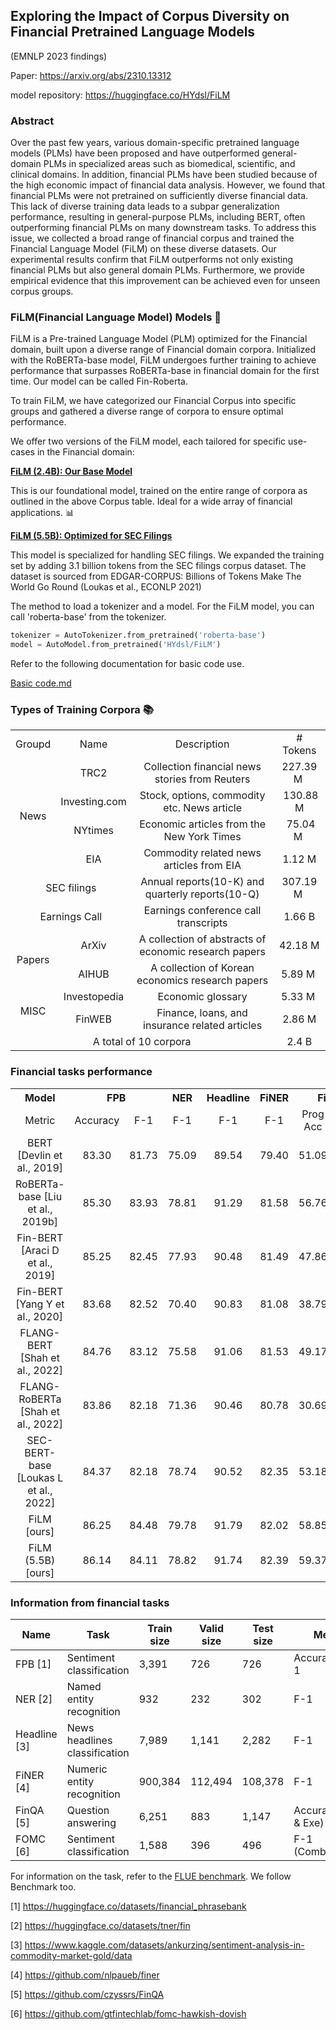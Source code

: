 ## Exploring the Impact of Corpus Diversity on Financial Pretrained Language Models
(EMNLP 2023 findings)

Paper: https://arxiv.org/abs/2310.13312

model repository: https://huggingface.co/HYdsl/FiLM

### Abstract
Over the past few years, various domain-specific pretrained language models (PLMs) have been proposed and have outperformed general-domain PLMs in specialized areas such as biomedical, scientific, and clinical domains. In addition, financial PLMs have been studied because of the high economic impact of financial data analysis. However, we found that financial PLMs were not pretrained on sufficiently diverse financial data. This lack of diverse training data leads to a subpar generalization performance, resulting in general-purpose PLMs, including BERT, often outperforming financial PLMs on many downstream tasks. To address this issue, we collected a broad range of financial corpus and trained the Financial Language Model (FiLM) on these diverse datasets. Our experimental results confirm that FiLM outperforms not only existing financial PLMs but also general domain PLMs. Furthermore, we provide empirical evidence that this improvement can be achieved even for unseen corpus groups.

### **FiLM**(**Fi**nancial **L**anguage **M**odel) Models 🌟
FiLM is a Pre-trained Language Model (PLM) optimized for the Financial domain, built upon a diverse range of Financial domain corpora. Initialized with the RoBERTa-base model, FiLM undergoes further training to achieve performance that surpasses RoBERTa-base in financial domain for the first time.
Our model can be called Fin-Roberta.

To train FiLM, we have categorized our Financial Corpus into specific groups and gathered a diverse range of corpora to ensure optimal performance.

We offer two versions of the FiLM model, each tailored for specific use-cases in the Financial domain:

[**FiLM (2.4B): Our Base Model**](https://huggingface.co/HYdsl/FiLM)

This is our foundational model, trained on the entire range of corpora as outlined in the above Corpus table. Ideal for a wide array of financial applications. 📊

[**FiLM (5.5B): Optimized for SEC Filings**](https://huggingface.co/HYdsl/FiLM-SEC)

This model is specialized for handling SEC filings. We expanded the training set by adding 3.1 billion tokens from the SEC filings corpus dataset. The dataset is sourced from EDGAR-CORPUS: Billions of Tokens Make The World Go Round (Loukas et al., ECONLP 2021)

The method to load a tokenizer and a model.
For the FiLM model, you can call 'roberta-base' from the tokenizer.
```python
tokenizer = AutoTokenizer.from_pretrained('roberta-base')
model = AutoModel.from_pretrained('HYdsl/FiLM')
```

Refer to the following documentation for basic code use.

[Basic code.md](https://github.com/deep-over/FiLM/blob/main/basic_code.md)


### Types of Training Corpora 📚
<table>
  <tr align="center">
    <td>Groupd</td>
    <td>Name</td>
    <td>Description</td>
    <td># Tokens</td>
  </tr>
  <tr align="center">
    <td align="center" rowspan="4">News</td>
    <td>TRC2</td>
    <td>Collection financial news stories from Reuters</td>
    <td> 227.39 M </td>
  </tr>
  <tr align="center">
    <td>Investing.com</td>
    <td>Stock, options, commodity etc. News article</td>
    <td> 130.88 M </td>
  </tr>
  <tr align="center">
    <td>NYtimes</td>
    <td>Economic articles from the New York Times</td>
    <td> 75.04 M </td>
  </tr>
  <tr align="center">
    <td>EIA</td>
    <td>Commodity related news articles from EIA</td>
    <td> 1.12 M </td>
  </tr>
  <tr align="center">
    <td align="center" colspan="2">SEC filings</td>
    <td>Annual reports(10-K) and quarterly reports(10-Q)</td>
    <td> 307.19 M </td>
  </tr>
  <tr align="center">
    <td align="center" colspan="2">Earnings Call</td>
    <td>Earnings conference call transcripts</td>
    <td> 1.66 B </td>
  </tr>
  <tr align="center">
    <td align="center" rowspan="2">Papers</td>
    <td>ArXiv</td>
    <td>A collection of abstracts of economic research papers</td>
    <td> 42.18 M </td>
  </tr>
  <tr align="center">
    <td>AIHUB</td>
    <td>A collection of Korean economics research papers</td>
    <td> 5.89 M </td>
  </tr>
  <tr align="center">
    <td align="center" rowspan="2">MISC</td>
    <td>Investopedia</td>
    <td>Economic glossary</td>
    <td> 5.33 M </td>
  </tr>
  <tr align="center">
    <td>FinWEB</td>
    <td>Finance, loans, and insurance related articles</td>
    <td> 2.86 M </td>
  </tr>
  <tr align="center">
    <td colspan="3" align="center"> A total of 10 corpora </td>
    <td> 2.4 B </td>
  </tr>
</table>

### Financial tasks performance
<table>
  <tr align='center'>
    <th class="tg-c3ow">Model</th>
    <th class="tg-c3ow" colspan="2">FPB</th>
    <th class="tg-c3ow">NER</th>
    <th class="tg-c3ow">Headline</th>
    <th class="tg-c3ow">FiNER</th>
    <th class="tg-c3ow" colspan="2">FinQA</th>
    <th class="tg-c3ow">FOMC</th>
  </tr>
  <tr align='center'>
    <td class="tg-c3ow">Metric</td>
    <td class="tg-c3ow">Accuracy</td>
    <td class="tg-c3ow">F-1</td>
    <td class="tg-c3ow">F-1</td>
    <td class="tg-c3ow">F-1</td>
    <td class="tg-c3ow">F-1</td>
    <td class="tg-c3ow">Prog Acc</td>
    <td class="tg-c3ow">Exe Acc</td>
    <td class="tg-c3ow">F-1</td>
  </tr>
  <tr align='center'>
    <td class="tg-c3ow">BERT [Devlin et al., 2019]</td>
    <td class="tg-c3ow">83.30</td>
    <td class="tg-c3ow">81.73</td>
    <td class="tg-c3ow">75.09</td>
    <td class="tg-c3ow">89.54</td>
    <td class="tg-c3ow">79.40</td>
    <td class="tg-c3ow">51.09</td>
    <td class="tg-c3ow">53.10</td>
    <td class="tg-c3ow">63.81</td>
  </tr>
  <tr align='center'>
    <td class="tg-c3ow">RoBERTa-base [Liu et al., 2019b]</td>
    <td class="tg-c3ow">85.30</td>
    <td class="tg-c3ow">83.93</td>
    <td class="tg-c3ow">78.81</td>
    <td class="tg-c3ow">91.29</td>
    <td class="tg-c3ow">81.58</td>
    <td class="tg-c3ow">56.76</td>
    <td class="tg-c3ow">59.11</td>
    <td class="tg-c3ow">69.16</td>
  </tr>
  <tr align='center'>
    <td class="tg-c3ow">Fin-BERT [Araci D et al., 2019]</td>
    <td class="tg-c3ow">85.25</td>
    <td class="tg-c3ow">82.45</td>
    <td class="tg-c3ow">77.93</td>
    <td class="tg-c3ow">90.48</td>
    <td class="tg-c3ow">81.49</td>
    <td class="tg-c3ow">47.86</td>
    <td class="tg-c3ow">50.04</td>
    <td class="tg-c3ow">64.50</td>
  </tr>
  <tr align='center'>
    <td class="tg-c3ow">Fin-BERT [Yang Y et al., 2020]</td>
    <td class="tg-c3ow">83.68</td>
    <td class="tg-c3ow">82.52</td>
    <td class="tg-c3ow">70.40</td>
    <td class="tg-c3ow">90.83</td>
    <td class="tg-c3ow">81.08</td>
    <td class="tg-c3ow">38.79</td>
    <td class="tg-c3ow">40.54</td>
    <td class="tg-c3ow">64.30</td>
  </tr>
  <tr align='center'>
    <td class="tg-c3ow">FLANG-BERT [Shah et al., 2022]</td>
    <td class="tg-c3ow">84.76</td>
    <td class="tg-c3ow">83.12</td>
    <td class="tg-c3ow">75.58</td>
    <td class="tg-c3ow">91.06</td>
    <td class="tg-c3ow">81.53</td>
    <td class="tg-c3ow">49.17</td>
    <td class="tg-c3ow">51.44</td>
    <td class="tg-c3ow">64.93</td>
  </tr>
  <tr align='center'>
    <td class="tg-c3ow">FLANG-RoBERTa [Shah et al., 2022]</td>
    <td class="tg-c3ow">83.86</td>
    <td class="tg-c3ow">82.18</td>
    <td class="tg-c3ow">71.36</td>
    <td class="tg-c3ow">90.46</td>
    <td class="tg-c3ow">80.78</td>
    <td class="tg-c3ow">30.69</td>
    <td class="tg-c3ow">32.17</td>
    <td class="tg-c3ow">68.02</td>
  </tr>
  <tr align='center'>
    <td class="tg-c3ow">SEC-BERT-base [Loukas L et al., 2022]</td>
    <td class="tg-c3ow">84.37</td>
    <td class="tg-c3ow">82.18</td>
    <td class="tg-c3ow">78.74</td>
    <td class="tg-c3ow">90.52</td>
    <td class="tg-c3ow">82.35</td>
    <td class="tg-c3ow">53.18</td>
    <td class="tg-c3ow">55.45</td>
    <td class="tg-c3ow">65.06</td>
  </tr>
  <tr align='center'>
    <td class="tg-c3ow">FiLM [ours]</td>
    <td class="tg-c3ow">86.25</td>
    <td class="tg-c3ow">84.48</td>
    <td class="tg-c3ow">79.78</td>
    <td class="tg-c3ow">91.79</td>
    <td class="tg-c3ow">82.02</td>
    <td class="tg-c3ow">58.85</td>
    <td class="tg-c3ow">61.38</td>
    <td class="tg-c3ow">69.60</td>
  </tr>
  <tr align='center'>
    <td class="tg-c3ow">FiLM (5.5B) [ours]</td>
    <td class="tg-c3ow">86.14</td>
    <td class="tg-c3ow">84.11</td>
    <td class="tg-c3ow">78.82</td>
    <td class="tg-c3ow">91.74</td>
    <td class="tg-c3ow">82.39</td>
    <td class="tg-c3ow">59.37</td>
    <td class="tg-c3ow">61.64</td>
    <td class="tg-c3ow">69.16</td>
  </tr>
</table>

### Information from financial tasks
<table class="tg">
<thead>
  <tr>
    <th class="tg-uzvj">Name</th>
    <th class="tg-uzvj">Task</th>
    <th class="tg-uzvj">Train size</th>
    <th class="tg-uzvj">Valid size</th>
    <th class="tg-uzvj">Test size</th>
    <th class="tg-uzvj">Metric</th>
  </tr>
</thead>
<tbody>
  <tr>
    <td class="tg-uzvj">FPB [1]</td>
    <td class="tg-9wq8">Sentiment classification</td>
    <td class="tg-yz93">3,391 </td>
    <td class="tg-yz93">726 </td>
    <td class="tg-yz93">726</td>
    <td class="tg-9wq8">Accuracy &amp; F-1</td>
  </tr>
  <tr>
    <td class="tg-uzvj">NER [2]</td>
    <td class="tg-9wq8">Named entity recognition</td>
    <td class="tg-yz93">932</td>
    <td class="tg-yz93">232</td>
    <td class="tg-yz93">302</td>
    <td class="tg-9wq8">F-1</td>
  </tr>
  <tr>
    <td class="tg-uzvj">Headline [3]</td>
    <td class="tg-9wq8">News headlines classification</td>
    <td class="tg-yz93">7,989</td>
    <td class="tg-yz93">1,141</td>
    <td class="tg-yz93">2,282</td>
    <td class="tg-9wq8">F-1</td>
  </tr>
  <tr>
    <td class="tg-uzvj">FiNER [4]</td>
    <td class="tg-9wq8">Numeric entity recognition</td>
    <td class="tg-yz93">900,384</td>
    <td class="tg-yz93">112,494</td>
    <td class="tg-yz93">108,378</td>
    <td class="tg-9wq8">F-1</td>
  </tr>
  <tr>
    <td class="tg-uzvj">FinQA [5]</td>
    <td class="tg-9wq8">Question answering</td>
    <td class="tg-yz93">6,251</td>
    <td class="tg-yz93">883</td>
    <td class="tg-yz93">1,147</td>
    <td class="tg-9wq8">Accuracy(Prog &amp; Exe)</td>
  </tr>
  <tr>
    <td class="tg-uzvj">FOMC [6]</td>
    <td class="tg-9wq8">Sentiment classification</td>
    <td class="tg-yz93">1,588</td>
    <td class="tg-yz93">396</td>
    <td class="tg-yz93">496</td>
    <td class="tg-9wq8">F-1 (Combined-S)</td>
  </tr>
</tbody>
</table>

For information on the task, refer to the [FLUE benchmark](https://github.com/SALT-NLP/FLANG). We follow Benchmark too.

[1] https://huggingface.co/datasets/financial_phrasebank

[2] https://huggingface.co/datasets/tner/fin

[3] https://www.kaggle.com/datasets/ankurzing/sentiment-analysis-in-commodity-market-gold/data

[4] https://github.com/nlpaueb/finer

[5] https://github.com/czyssrs/FinQA

[6] https://github.com/gtfintechlab/fomc-hawkish-dovish
